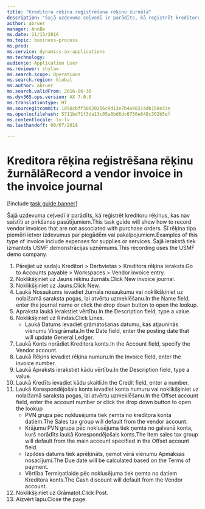 ```yaml
--- 
title: "Kreditora rēķina reģistrēšana rēķinu žurnālā"
description: "Šajā uzdevuma ceļvedī ir parādīts, kā reģistrēt kreditoru rēķinus, kas nav saistīti ar pirkšanas pasūtījumiem."
author: abruer
manager: AnnBe
ms.date: 11/15/2016
ms.topic: business-process
ms.prod: 
ms.service: dynamics-ax-applications
ms.technology: 
audience: Application User
ms.reviewer: shylaw
ms.search.scope: Operations
ms.search.region: Global
ms.author: abruer
ms.search.validFrom: 2016-06-30
ms.dyn365.ops.version: AX 7.0.0
ms.translationtype: HT
ms.sourcegitcommit: 1d98cbff30620256c9d13e7b4a90314db150e33e
ms.openlocfilehash: 5711bd71f3da13c05a8bd6dc6756e648c302b5ef
ms.contentlocale: lv-lv
ms.lasthandoff: 08/07/2018

---
```

# <a name="record-a-vendor-invoice-in-the-invoice-journal"></a><span data-ttu-id="73961-103">Kreditora rēķina reģistrēšana rēķinu žurnālā</span><span class="sxs-lookup"><span data-stu-id="73961-103">Record a vendor invoice in the invoice journal</span></span>

[!include [task guide banner](../../includes/task-guide-banner.md)]

<span data-ttu-id="73961-104">Šajā uzdevuma ceļvedī ir parādīts, kā reģistrēt kreditoru rēķinus, kas nav saistīti ar pirkšanas pasūtījumiem.</span><span class="sxs-lookup"><span data-stu-id="73961-104">This task guide will show how to record vendor invoices that are not associated with purchase orders.</span></span> <span data-ttu-id="73961-105">Šī rēķina tipa piemēri ietver izdevumus par piegādēm vai pakalpojumiem.</span><span class="sxs-lookup"><span data-stu-id="73961-105">Examples of this type of invoice include expenses for supplies or services.</span></span>  <span data-ttu-id="73961-106">Šajā ierakstā tiek izmantots USMF demonstrācijas uzņēmums.</span><span class="sxs-lookup"><span data-stu-id="73961-106">This recording uses the USMF demo company.</span></span>

1. <span data-ttu-id="73961-107">Pārejiet uz sadaļu Kreditori > Darbvietas > Kreditora rēķina ieraksts.</span><span class="sxs-lookup"><span data-stu-id="73961-107">Go to Accounts payable > Workspaces > Vendor invoice entry.</span></span>
2. <span data-ttu-id="73961-108">Noklikšķiniet uz Jauns rēķinu žurnāls.</span><span class="sxs-lookup"><span data-stu-id="73961-108">Click New invoice journal.</span></span>
3. <span data-ttu-id="73961-109">Noklikšķiniet uz Jauns.</span><span class="sxs-lookup"><span data-stu-id="73961-109">Click New.</span></span>
4. <span data-ttu-id="73961-110">Laukā Nosaukums ievadiet žurnāla nosaukumu vai noklikšķiniet uz nolaižamā saraksta pogas, lai atvērtu uzmeklēšanu.</span><span class="sxs-lookup"><span data-stu-id="73961-110">In the Name field, enter the journal name or click the drop down button to open the lookup.</span></span>
5. <span data-ttu-id="73961-111">Apraksta laukā ierakstiet vērtību.</span><span class="sxs-lookup"><span data-stu-id="73961-111">In the Description field, type a value.</span></span>
6. <span data-ttu-id="73961-112">Noklikšķiniet uz Rindas.</span><span class="sxs-lookup"><span data-stu-id="73961-112">Click Lines.</span></span>
    * <span data-ttu-id="73961-113">Laukā Datums ievadiet grāmatošanas datumu, kas atjauninās vienumu Virsgrāmata.</span><span class="sxs-lookup"><span data-stu-id="73961-113">In the Date field, enter the posting date that will update General Ledger.</span></span>  
7. <span data-ttu-id="73961-114">Laukā Konts norādiet Kreditora konts.</span><span class="sxs-lookup"><span data-stu-id="73961-114">In the Account field, specify the Vendor account.</span></span>
8. <span data-ttu-id="73961-115">Laukā Rēķins ievadiet rēķina numuru.</span><span class="sxs-lookup"><span data-stu-id="73961-115">In the Invoice field, enter the invoice number.</span></span>
9. <span data-ttu-id="73961-116">Laukā Apraksts ierakstiet kādu vērtību.</span><span class="sxs-lookup"><span data-stu-id="73961-116">In the Description field, type a value.</span></span>
10. <span data-ttu-id="73961-117">Laukā Kredīts ievadiet kādu skaitli.</span><span class="sxs-lookup"><span data-stu-id="73961-117">In the Credit field, enter a number.</span></span>
11. <span data-ttu-id="73961-118">Laukā Korespondējošais konts ievadiet konta numuru vai noklikšķiniet uz nolaižamā saraksta pogas, lai atvērtu uzmeklēšanu.</span><span class="sxs-lookup"><span data-stu-id="73961-118">In the Offset account field, enter the account number or click the drop down button to open the lookup</span></span>
    * <span data-ttu-id="73961-119">PVN grupa pēc noklusējuma tiek ņemta no kreditora konta datiem.</span><span class="sxs-lookup"><span data-stu-id="73961-119">The Sales tax group will default from the vendor account.</span></span>  
    * <span data-ttu-id="73961-120">Krājumu PVN grupa pēc noklusējuma tiek ņemta no galvenā konta, kurš norādīts laukā Korespondējošais konts.</span><span class="sxs-lookup"><span data-stu-id="73961-120">The Item sales tax group will default from the main account specified in the Offset account field.</span></span>  
    * <span data-ttu-id="73961-121">Izpildes datums tiek aprēķināts, ņemot vērā vienumu Apmaksas nosacījumi.</span><span class="sxs-lookup"><span data-stu-id="73961-121">The Due date will be calculated based on the Terms of payment.</span></span>  
    * <span data-ttu-id="73961-122">Vērtība Termiņatlaide pēc noklusējuma tiek ņemta no datiem Kreditora konts.</span><span class="sxs-lookup"><span data-stu-id="73961-122">The Cash discount will default from the Vendor account.</span></span>  
12. <span data-ttu-id="73961-123">Noklikšķiniet uz Grāmatot.</span><span class="sxs-lookup"><span data-stu-id="73961-123">Click Post.</span></span>
13. <span data-ttu-id="73961-124">Aizvērt lapu.</span><span class="sxs-lookup"><span data-stu-id="73961-124">Close the page.</span></span>


